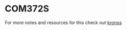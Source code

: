 # COM372S

For more notes and resources for this check out [kronos](https://github.com/2Kronos/Computer-Engineering-Knowledge-/tree/master/Uni%20vault/YEAR%203/Electric%20Communi)
